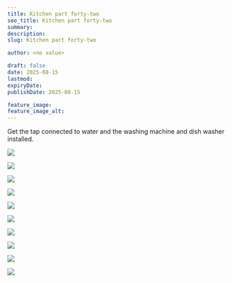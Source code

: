 ```yaml
---
title: Kitchen part forty-two
seo_title: Kitchen part forty-two
summary:
description:
slug: Kitchen part forty-two

author: <no value>

draft: false
date: 2025-08-15
lastmod:
expiryDate:
publishDate: 2025-08-15

feature_image:
feature_image_alt:
---
```

Get the tap connected to water and the washing machine and dish washer installed.


![](/images/2850.jpeg )

![](/images/2851.jpeg )

![](/images/2852.jpeg )

![](/images/2856.jpeg )

![](/images/2857.jpeg )

![](/images/2864.jpeg )

![](/images/2865.jpeg )

![](/images/2868.jpeg )

![](/images/2871.jpeg )

![](/images/2875.jpeg )